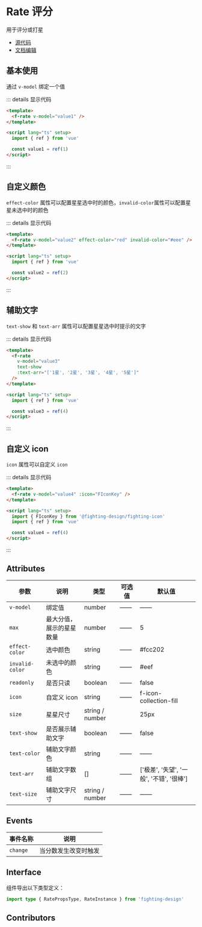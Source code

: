 # Rate 评分

用于评分或打星

- [源代码](https://github.com/FightingDesign/fighting-design/tree/master/packages/fighting-design/rate)
- [文档编辑](https://github.com/FightingDesign/fighting-design/blob/master/docs/docs/components/rate.md)

## 基本使用

通过 `v-model` 绑定一个值

<f-rate v-model="value1" />

::: details 显示代码

```html
<template>
  <f-rate v-model="value1" />
</template>

<script lang="ts" setup>
  import { ref } from 'vue'

  const value1 = ref(1)
</script>
```

:::

## 自定义颜色

`effect-color` 属性可以配置星星选中时的颜色，`invalid-color`属性可以配置星星未选中时的颜色

<f-rate v-model="value2" effect-color="red" invalid-color="#eee" />

::: details 显示代码

```html
<template>
  <f-rate v-model="value2" effect-color="red" invalid-color="#eee" />
</template>

<script lang="ts" setup>
  import { ref } from 'vue'

  const value2 = ref(2)
</script>
```

:::

## 辅助文字

`text-show` 和 `text-arr` 属性可以配置星星选中时提示的文字

<f-rate v-model="value3" text-show :text-arr="['1星', '2星', '3星', '4星', '5星']" />

::: details 显示代码

```html
<template>
  <f-rate
    v-model="value3"
    text-show
    :text-arr="['1星', '2星', '3星', '4星', '5星']"
  />
</template>

<script lang="ts" setup>
  import { ref } from 'vue'

  const value3 = ref(4)
</script>
```

:::

## 自定义 icon

`icon` 属性可以自定义 `icon`

<f-rate v-model="value4" :icon="FIconKey" />

::: details 显示代码

```html
<template>
  <f-rate v-model="value4" :icon="FIconKey" />
</template>

<script lang="ts" setup>
  import { FIconKey } from '@fighting-design/fighting-icon'
  import { ref } from 'vue'

  const value4 = ref(4)
</script>
```

:::

## Attributes

| 参数             | 说明                     | 类型            | 可选值 | 默认值                                   |
| ---------------- | ------------------------ | --------------- | ------ | ---------------------------------------- |
| `v-model`        | 绑定值                   | number          | ——     | ——                                       |
| `max`            | 最大分值，展示的星星数量 | number          | ——     | 5                                        |
| `effect-color`   | 选中颜色                 | string          | ——     | #fcc202                                  |
| `invalid-color ` | 未选中的颜色             | string          | ——     | #eef                                     |
| `readonly`       | 是否只读                 | boolean         | ——     | false                                    |
| `icon`           | 自定义 icon              | string          | ——     | f-icon-collection-fill                   |
| `size`           | 星星尺寸                 | string / number |        | 25px                                     |
| `text-show`      | 是否展示辅助文字         | boolean         | ——     | false                                    |
| `text-color`     | 辅助文字颜色             | string          | ——     | ——                                       |
| `text-arr`       | 辅助文字数组             | []              | ——     | ['极差', '失望', '一般', '不错', '很棒'] |
| `text-size`      | 辅助文字尺寸             | string / number | ——     | ——                                       |

## Events

| 事件名称 | 说明                 |
| -------- | -------------------- |
| `change` | 当分数发生改变时触发 |

## Interface

组件导出以下类型定义：

```ts
import type { RatePropsType, RateInstance } from 'fighting-design'
```

## Contributors

<a href="https://github.com/Tyh2001" target="_blank">
  <f-avatar round src="https://avatars.githubusercontent.com/u/73180970?v=4" />
</a>

<a href="https://github.com/caicailv" target="_blank">
  <f-avatar round src="https://avatars.githubusercontent.com/u/46363316?v=4" />
</a>

<script setup>
  import { FIconKey } from '@fighting-design/fighting-icon'
  import { ref } from 'vue'

  const value1 = ref(2)
  const value2 = ref(3)
  const value3 = ref(4)
  const value4 = ref(4)
</script>
